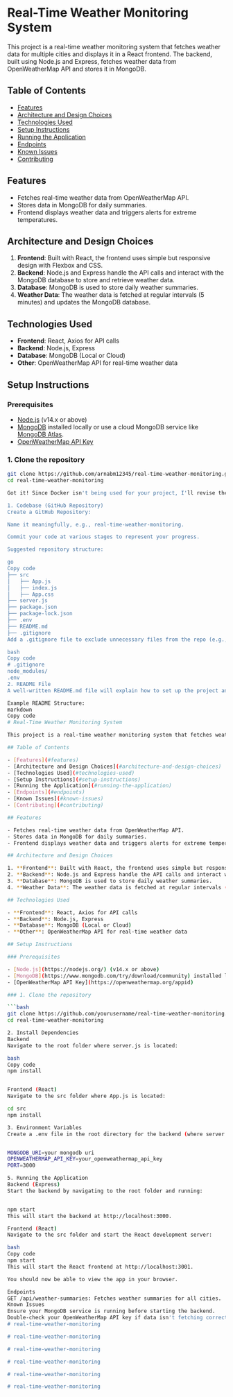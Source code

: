 # Real-Time Weather Monitoring System

This project is a real-time weather monitoring system that fetches weather data for multiple cities and displays it in a React frontend. The backend, built using Node.js and Express, fetches weather data from OpenWeatherMap API and stores it in MongoDB.

## Table of Contents

- [Features](#features)
- [Architecture and Design Choices](#architecture-and-design-choices)
- [Technologies Used](#technologies-used)
- [Setup Instructions](#setup-instructions)
- [Running the Application](#running-the-application)
- [Endpoints](#endpoints)
- [Known Issues](#known-issues)
- [Contributing](#contributing)

## Features

- Fetches real-time weather data from OpenWeatherMap API.
- Stores data in MongoDB for daily summaries.
- Frontend displays weather data and triggers alerts for extreme temperatures.

## Architecture and Design Choices

1. **Frontend**: Built with React, the frontend uses simple but responsive design with Flexbox and CSS.
2. **Backend**: Node.js and Express handle the API calls and interact with the MongoDB database to store and retrieve weather data.
3. **Database**: MongoDB is used to store daily weather summaries.
4. **Weather Data**: The weather data is fetched at regular intervals (5 minutes) and updates the MongoDB database.

## Technologies Used

- **Frontend**: React, Axios for API calls
- **Backend**: Node.js, Express
- **Database**: MongoDB (Local or Cloud)
- **Other**: OpenWeatherMap API for real-time weather data

## Setup Instructions

### Prerequisites

- [Node.js](https://nodejs.org/) (v14.x or above)
- [MongoDB](https://www.mongodb.com/try/download/community) installed locally or use a cloud MongoDB service like [MongoDB Atlas](https://www.mongodb.com/atlas).
- [OpenWeatherMap API Key](https://openweathermap.org/appid)

### 1. Clone the repository

```bash
git clone https://github.com/arnabm12345/real-time-weather-monitoring.git
cd real-time-weather-monitoring

Got it! Since Docker isn't being used for your project, I'll revise the submission guide accordingly. Here's how you can organize your assignment without Docker, focusing on local setup instructions for Node.js, MongoDB, and React.

1. Codebase (GitHub Repository)
Create a GitHub Repository:

Name it meaningfully, e.g., real-time-weather-monitoring.

Commit your code at various stages to represent your progress.

Suggested repository structure:

go
Copy code
├── src
│   ├── App.js
│   ├── index.js
│   ├── App.css
├── server.js
├── package.json
├── package-lock.json
├── .env
├── README.md
├── .gitignore
Add a .gitignore file to exclude unnecessary files from the repo (e.g., node_modules, .env, etc.).

bash
Copy code
# .gitignore
node_modules/
.env
2. README File
A well-written README.md file will explain how to set up the project and provide all relevant details. Here's a suggested structure:

Example README Structure:
markdown
Copy code
# Real-Time Weather Monitoring System

This project is a real-time weather monitoring system that fetches weather data for multiple cities and displays it in a React frontend. The backend, built using Node.js and Express, fetches weather data from OpenWeatherMap API and stores it in MongoDB.

## Table of Contents

- [Features](#features)
- [Architecture and Design Choices](#architecture-and-design-choices)
- [Technologies Used](#technologies-used)
- [Setup Instructions](#setup-instructions)
- [Running the Application](#running-the-application)
- [Endpoints](#endpoints)
- [Known Issues](#known-issues)
- [Contributing](#contributing)

## Features

- Fetches real-time weather data from OpenWeatherMap API.
- Stores data in MongoDB for daily summaries.
- Frontend displays weather data and triggers alerts for extreme temperatures.

## Architecture and Design Choices

1. **Frontend**: Built with React, the frontend uses simple but responsive design with Flexbox and CSS.
2. **Backend**: Node.js and Express handle the API calls and interact with the MongoDB database to store and retrieve weather data.
3. **Database**: MongoDB is used to store daily weather summaries.
4. **Weather Data**: The weather data is fetched at regular intervals (5 minutes) and updates the MongoDB database.

## Technologies Used

- **Frontend**: React, Axios for API calls
- **Backend**: Node.js, Express
- **Database**: MongoDB (Local or Cloud)
- **Other**: OpenWeatherMap API for real-time weather data

## Setup Instructions

### Prerequisites

- [Node.js](https://nodejs.org/) (v14.x or above)
- [MongoDB](https://www.mongodb.com/try/download/community) installed locally or use a cloud MongoDB service like [MongoDB Atlas](https://www.mongodb.com/atlas).
- [OpenWeatherMap API Key](https://openweathermap.org/appid)

### 1. Clone the repository

```bash
git clone https://github.com/yourusername/real-time-weather-monitoring.git
cd real-time-weather-monitoring

2. Install Dependencies
Backend
Navigate to the root folder where server.js is located:

bash
Copy code
npm install


Frontend (React)
Navigate to the src folder where App.js is located:

cd src
npm install

3. Environment Variables
Create a .env file in the root directory for the backend (where server.js is located):


MONGODB_URI=your mongodb uri
OPENWEATHERMAP_API_KEY=your_openweathermap_api_key
PORT=3000

5. Running the Application
Backend (Express)
Start the backend by navigating to the root folder and running:


npm start
This will start the backend at http://localhost:3000.

Frontend (React)
Navigate to the src folder and start the React development server:

bash
Copy code
npm start
This will start the React frontend at http://localhost:3001.

You should now be able to view the app in your browser.

Endpoints
GET /api/weather-summaries: Fetches weather summaries for all cities.
Known Issues
Ensure your MongoDB service is running before starting the backend.
Double-check your OpenWeatherMap API key if data isn't fetching correctly.
#   r e a l - t i m e - w e a t h e r - m o n i t o r i n g 
 
 #   r e a l - t i m e - w e a t h e r - m o n i t o r i n g 
 
 #   r e a l - t i m e - w e a t h e r - m o n i t o r i n g 
 
 #   r e a l - t i m e - w e a t h e r - m o n i t o r i n g 
 
 #   r e a l - t i m e - w e a t h e r - m o n i t o r i n g 
 
 #   r e a l - t i m e - w e a t h e r - m o n i t o r i n g 
 
 
